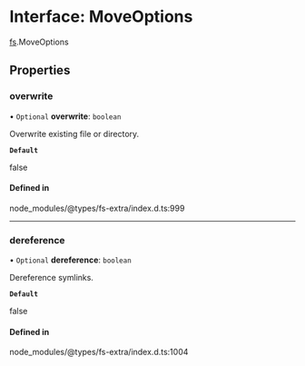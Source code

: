 # Interface: MoveOptions

[fs](../modules/fs.md).MoveOptions

## Properties

### overwrite

• `Optional` **overwrite**: `boolean`

Overwrite existing file or directory.

**`Default`**

false

#### Defined in

node_modules/@types/fs-extra/index.d.ts:999

___

### dereference

• `Optional` **dereference**: `boolean`

Dereference symlinks.

**`Default`**

false

#### Defined in

node_modules/@types/fs-extra/index.d.ts:1004
